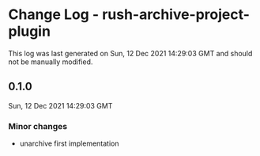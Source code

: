 # Change Log - rush-archive-project-plugin

This log was last generated on Sun, 12 Dec 2021 14:29:03 GMT and should not be manually modified.

## 0.1.0
Sun, 12 Dec 2021 14:29:03 GMT

### Minor changes

- unarchive first implementation

